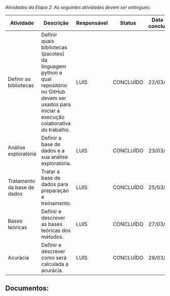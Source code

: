 _Atividades da Etapa 2: As seguintes atividades devem ser entregues:_

| Atividade | Descrição | Responsável | Status | Data da conclusão |
| --- | --- | --- | --- | --- |
| Definir as bibliotecas | Definir quais bibliotecas (pacotes) da linguagem python e qual repositório no GitHub devem ser usados para iniciar a execução colaborativa do trabalho. | LUIS | CONCLUÍDO | 22/03/24 |
| Análise exploratória | Definir a base de dados e a sua análise exploratória. | LUIS | CONCLUÍDO | 23/03/24 |
| Tratamento da base de dados | Tratar a base de dados para preparação e treinamento. | LUIS | CONCLUÍDO | 25/03/24 |
| Bases teóricas | Definir e descrever as bases teóricas dos métodos. | LUIS | CONCLUÍDO | 27/03/24 |
| Acurácia | Definir e descrever como será calculada a acurácia. | LUIS | CONCLUÍDO | 28/03/24 |


## Documentos:
